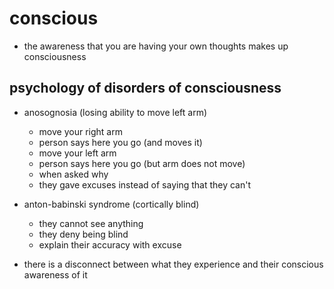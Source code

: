 # conscious

- the awareness that you are having your own thoughts makes up consciousness


## psychology of disorders of consciousness

* anosognosia (losing ability to move left arm)
  - move your right arm
  - person says here you go (and moves it)
  - move your left arm
  - person says here you go (but arm does not move)
  - when asked why
  - they gave excuses instead of saying that they can't


* anton-babinski syndrome (cortically blind)
  - they cannot see anything
  - they deny being blind
  - explain their accuracy with excuse



- there is a disconnect between what they experience and their conscious awareness of it
